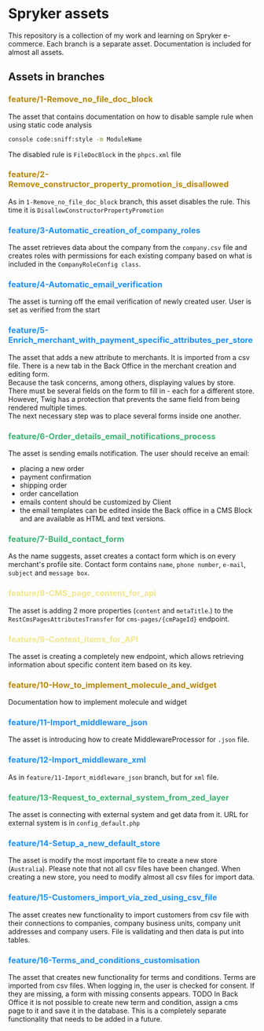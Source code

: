 # Spryker assets

This repository is a collection of my work and learning on Spryker e-commerce. Each branch is a separate asset.
Documentation is included for almost all assets.

## Assets in branches

### <h3 style="color: #B8860B;">feature/1-Remove_no_file_doc_block</h3>

The asset that contains documentation on how to disable sample rule when using static code analysis

```bash
console code:sniff:style -m ModuleName
```

The disabled rule is `FileDocBlock` in the `phpcs.xml` file

### <h3 style="color: #B8860B;">feature/2-Remove_constructor_property_promotion_is_disallowed</h3>

As in `1-Remove_no_file_doc_block` branch, this asset disables the rule. This time it
is `DisallowConstructorPropertyPromotion`

### <h3 style="color: #1E90FF;">feature/3-Automatic_creation_of_company_roles</h3>

The asset retrieves data about the company from the `company.csv` file and creates roles with permissions for each
existing company based on what is included in the `CompanyRoleConfig class`.

### <h3 style="color: #1E90FF;">feature/4-Automatic_email_verification</h3>

The asset is turning off the email verification of newly created user. User is set as verified from the start

### <h3 style="color: #1E90FF;">feature/5-Enrich_merchant_with_payment_specific_attributes_per_store</h3>

The asset that adds a new attribute to merchants. It is imported from a csv file. There is a new tab in the Back Office
in the merchant creation and editing form.<br>
Because the task concerns, among others, displaying values by store. There must be several fields on the form to fill
in - each for a different store. However, Twig has a protection that prevents the same field from being rendered
multiple times.<br>
The next necessary step was to place several forms inside one another.

### <h3 style="color: #3CB371;">feature/6-Order_details_email_notifications_process</h3>

The asset is sending emails notification. The user should receive an email: 
- placing a new order
- payment confirmation
- shipping order
- order cancellation
- emails content should be customized by Client
- the email templates can be edited inside the Back office in a CMS Block and are available as HTML and text versions.

### <h3 style="color: #3CB371;">feature/7-Build_contact_form</h3>

As the name suggests, asset creates a contact form which is on every merchant's profile site. Contact form contains `name`, `phone number`, `e-mail`, `subject` and `message box`.

### <h3 style="color: #F0E68C;">feature/8-CMS_page_content_for_api</h3>

The asset is adding 2 more properties (`content` and `metaTitle`.) to the `RestCmsPagesAttributesTransfer` for `cms-pages/{cmPageId}` endpoint. 

### <h3 style="color: #F0E68C;">feature/9-Content_items_for_API</h3>

The asset is creating a completely new endpoint, which allows retrieving information about specific content item based on its key.

### <h3 style="color: #B8860B;">feature/10-How_to_implement_molecule_and_widget</h3>

Documentation how to implement molecule and widget

### <h3 style="color: #1E90FF;">feature/11-Import_middleware_json</h3>

The asset is introducing how to create MiddlewareProcessor for `.json` file.

### <h3 style="color: #1E90FF;">feature/12-Import_middleware_xml</h3>

As in `feature/11-Import_middleware_json` branch, but for `xml` file.

#### <h3 style="color: #3CB371;">feature/13-Request_to_external_system_from_zed_layer</h3>

The asset is connecting with external system and get data from it. URL for external system is in `config_default.php`

### <h3 style="color: #1E90FF;">feature/14-Setup_a_new_default_store</h3>

The asset is modify the most important file to create a new store (`Australia`). Please note that not all csv files have been changed. When creating a new store, you need to modify almost all csv files for import data.

### <h3 style="color: #1E90FF;">feature/15-Customers_import_via_zed_using_csv_file</h3>

The asset creates new functionality to import customers from csv file with their connections to companies, company business units, company unit addresses and company users. File is validating and then data is put into tables.

### <h3 style="color: #1E90FF;">feature/16-Terms_and_conditions_customisation</h3>

The asset that creates new functionality for terms and conditions. Terms are imported from csv files. When logging in, the user is checked for consent. If they are missing, a form with missing consents appears.
TODO
In Back Office it is not possible to create new term and condition, assign a cms page to it and save it in the database. This is a completely separate functionality that needs to be added in a future.
